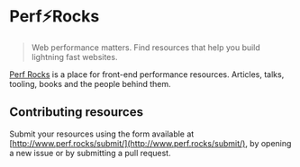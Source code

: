 # Perf⚡️Rocks
> Web performance matters. Find resources that help you build lightning fast websites.

<a href="http://www.perf.rocks">Perf Rocks</a> is a place for front-end performance resources. Articles, talks, tooling, books and the people behind them.

## Contributing resources

Submit your resources using the form available at [http://www.perf.rocks/submit/](http://www.perf.rocks/submit/), by opening a new issue or by submitting a pull request.

